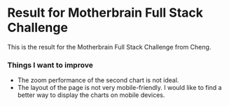 # Result for Motherbrain Full Stack Challenge

This is the result for the Motherbrain Full Stack Challenge from Cheng.

### Things I want to improve
- The zoom performance of the second chart is not ideal. 
- The layout of the page is not very mobile-friendly. I would like to find a better way to display the charts on mobile devices.
